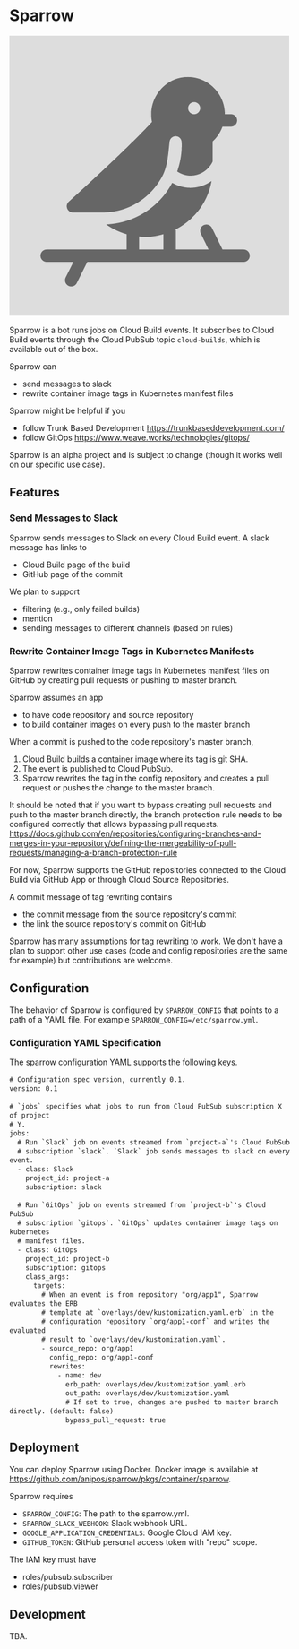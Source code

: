 # Sparrow

![monorail](docs/assets/mascot.png)

Sparrow is a bot runs jobs on Cloud Build events. It subscribes to Cloud Build
events through the Cloud PubSub topic `cloud-builds`, which is available out of
the box.

Sparrow can

- send messages to slack
- rewrite container image tags in Kubernetes manifest files

Sparrow might be helpful if you

- follow Trunk Based Development https://trunkbaseddevelopment.com/
- follow GitOps https://www.weave.works/technologies/gitops/

Sparrow is an alpha project and is subject to change (though it works well on
our specific use case).

## Features

### Send Messages to Slack

Sparrow sends messages to Slack on every Cloud Build event. A slack message
has links to

- Cloud Build page of the build
- GitHub page of the commit

We plan to support

- filtering (e.g., only failed builds)
- mention
- sending messages to different channels (based on rules)

### Rewrite Container Image Tags in Kubernetes Manifests

Sparrow rewrites container image tags in Kubernetes manifest files on GitHub
by creating pull requests or pushing to master branch.

Sparrow assumes an app

- to have code repository and source repository
- to build container images on every push to the master branch

When a commit is pushed to the code repository's master branch,

1. Cloud Build builds a container image where its tag is git SHA.
1. The event is published to Cloud PubSub.
1. Sparrow rewrites the tag in the config repository and creates a pull request or pushes the change to the master branch.

It should be noted that if you want to bypass creating pull requests and push to the master branch directly,
the branch protection rule needs to be configured correctly that allows bypassing pull requests.
https://docs.github.com/en/repositories/configuring-branches-and-merges-in-your-repository/defining-the-mergeability-of-pull-requests/managing-a-branch-protection-rule

For now, Sparrow supports the GitHub repositories connected to the Cloud Build
via GitHub App or through Cloud Source Repositories.

A commit message of tag rewriting contains

- the commit message from the source repository's commit
- the link the source repository's commit on GitHub

Sparrow has many assumptions for tag rewriting to work. We don't have a plan
to support other use cases (code and config repositories are the same for
example) but contributions are welcome.

## Configuration

The behavior of Sparrow is configured by `SPARROW_CONFIG` that points to a path
of a YAML file. For example `SPARROW_CONFIG=/etc/sparrow.yml`.

### Configuration YAML Specification

The sparrow configuration YAML supports the following keys.

```
# Configuration spec version, currently 0.1.
version: 0.1

# `jobs` specifies what jobs to run from Cloud PubSub subscription X of project
# Y.
jobs:
  # Run `Slack` job on events streamed from `project-a`'s Cloud PubSub
  # subscription `slack`. `Slack` job sends messages to slack on every event.
  - class: Slack
    project_id: project-a
    subscription: slack

  # Run `GitOps` job on events streamed from `project-b`'s Cloud PubSub
  # subscription `gitops`. `GitOps` updates container image tags on kubernetes
  # manifest files.
  - class: GitOps
    project_id: project-b
    subscription: gitops
    class_args:
      targets:
        # When an event is from repository "org/app1", Sparrow evaluates the ERB
        # template at `overlays/dev/kustomization.yaml.erb` in the
        # configuration repository `org/app1-conf` and writes the evaluated
        # result to `overlays/dev/kustomization.yaml`.
        - source_repo: org/app1
          config_repo: org/app1-conf
          rewrites:
            - name: dev
              erb_path: overlays/dev/kustomization.yaml.erb
              out_path: overlays/dev/kustomization.yaml
              # If set to true, changes are pushed to master branch directly. (default: false)
              bypass_pull_request: true
```

## Deployment

You can deploy Sparrow using Docker. Docker image is available at
https://github.com/anipos/sparrow/pkgs/container/sparrow.

Sparrow requires

- `SPARROW_CONFIG`: The path to the sparrow.yml.
- `SPARROW_SLACK_WEBHOOK`: Slack webhook URL.
- `GOOGLE_APPLICATION_CREDENTIALS`: Google Cloud IAM key.
- `GITHUB_TOKEN`: GitHub personal access token with "repo" scope.

The IAM key must have

- roles/pubsub.subscriber
- roles/pubsub.viewer

## Development

TBA.
